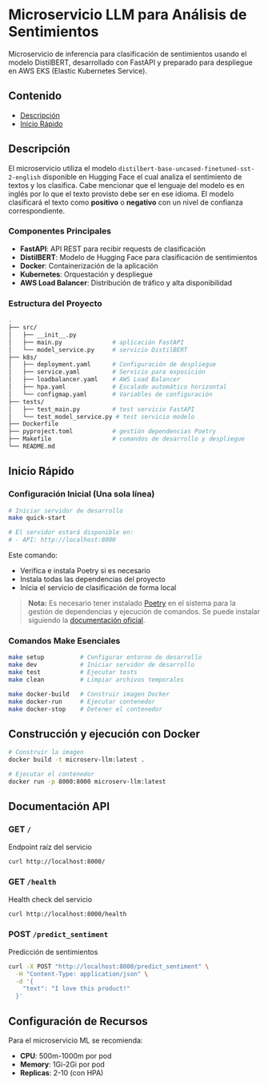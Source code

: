 # Microservicio LLM para Análisis de Sentimientos

Microservicio de inferencia para clasificación de sentimientos usando el modelo DistilBERT, desarrollado con FastAPI y preparado para despliegue en AWS EKS (Elastic Kubernetes Service).

## Contenido

- [Descripción](#descripción)
- [Inicio Rápido](#inicio-rápido)


## Descripción

El microservicio utiliza el modelo `distilbert-base-uncased-finetuned-sst-2-english` disponible en Hugging Face el cual analiza el sentimiento de textos y los clasifica. Cabe mencionar que el lenguaje del modelo es en inglés por lo que el texto provisto debe ser en ese idioma. El modelo clasificará el texto como **positivo** o **negativo** con un nivel de confianza correspondiente.

### Componentes Principales

- **FastAPI**: API REST para recibir requests de clasificación
- **DistilBERT**: Modelo de Hugging Face para clasificación de sentimientos
- **Docker**: Containerización de la aplicación
- **Kubernetes**: Orquestación y despliegue
- **AWS Load Balancer**: Distribución de tráfico y alta disponibilidad

### Estructura del Proyecto

```bash
.
├── src/
│   ├── __init__.py
│   ├── main.py              # aplicación FastAPI 
│   └── model_service.py     # servicio DistilBERT
├── k8s/
│   ├── deployment.yaml      # Configuración de despliegue
│   ├── service.yaml         # Servicio para exposición
│   ├── loadbalancer.yaml    # AWS Load Balancer
│   ├── hpa.yaml             # Escalado automático horizontal
│   └── configmap.yaml       # Variables de configuración
├── tests/
│   ├── test_main.py         # test servicio FastAPI
│   └── test_model_service.py # test servicio modelo
├── Dockerfile
├── pyproject.toml           # gestión dependencias Poetry
├── Makefile                 # comandos de desarrollo y despliegue
└── README.md
```

## Inicio Rápido

### Configuración Inicial (Una sola línea)

```bash
# Iniciar servidor de desarrollo
make quick-start

# El servidor estará disponible en:
# - API: http://localhost:8000
```

Este comando:

- Verifica e instala Poetry si es necesario
- Instala todas las dependencias del proyecto
- Inicia el servicio de clasificación de forma local

> **Nota:** Es necesario tener instalado [Poetry](https://python-poetry.org/) en el sistema para la gestión de dependencias y ejecución de comandos. Se puede instalar siguiendo la [documentación oficial](https://python-poetry.org/docs/#installation).

### Comandos Make Esenciales

```bash
make setup          # Configurar entorno de desarrollo
make dev            # Iniciar servidor de desarrollo  
make test           # Ejecutar tests
make clean          # Limpiar archivos temporales

make docker-build   # Construir imagen Docker
make docker-run     # Ejecutar contenedor
make docker-stop    # Detener el contenedor
```

## Construcción y ejecución con Docker

```bash
# Construir la imagen
docker build -t microserv-llm:latest .

# Ejecutar el contenedor
docker run -p 8000:8000 microserv-llm:latest
```

## Documentación API

### GET `/`

Endpoint raíz del servicio

```bash
curl http://localhost:8000/
```

### GET `/health`

Health check del servicio

```bash
curl http://localhost:8000/health
```

### POST `/predict_sentiment`

Predicción de sentimientos

```bash
curl -X POST "http://localhost:8000/predict_sentiment" \
  -H "Content-Type: application/json" \
  -d '{
    "text": "I love this product!"
  }'
```

## Configuración de Recursos

Para el microservicio ML se recomienda:

- **CPU**: 500m-1000m por pod
- **Memory**: 1Gi-2Gi por pod
- **Replicas**: 2-10 (con HPA)